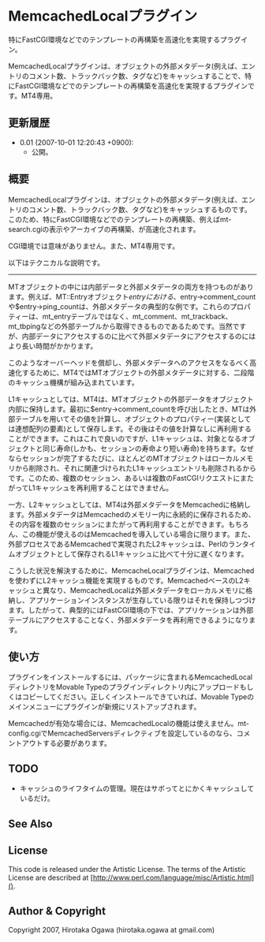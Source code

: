 # MemcachedLocalプラグイン

特にFastCGI環境などでのテンプレートの再構築を高速化を実現するプラグイン。

MemcachedLocalプラグインは、オブジェクトの外部メタデータ(例えば、エントリのコメント数、トラックバック数、タグなど)をキャッシュすることで、特にFastCGI環境などでのテンプレートの再構築を高速化を実現するプラグインです。MT4専用。

## 更新履歴

 * 0.01 (2007-10-01 12:20:43 +0900):
   * 公開。

## 概要

MemcachedLocalプラグインは、オブジェクトの外部メタデータ(例えば、エントリのコメント数、トラックバック数、タグなど)をキャッシュするものです。このため、特にFastCGI環境などでのテンプレートの再構築、例えばmt-search.cgiの表示やアーカイブの再構築、が高速化されます。

CGI環境では意味がありません。また、MT4専用です。

以下はテクニカルな説明です。

----

MTオブジェクトの中には内部データと外部メタデータの両方を持つものがあります。例えば、MT::Entryオブジェクト$entryにおける、$entry->comment_countや$entry->ping_countは、外部メタデータの典型的な例です。これらのプロパティーは、mt_entryテーブルではなく、mt_comment、mt_trackback、mt_tbpingなどの外部テーブルから取得できるものであるためです。当然ですが、内部データにアクセスするのに比べて外部メタデータにアクセスするのにはより長い時間がかかります。

このようなオーバーヘッドを償却し、外部メタデータへのアクセスをなるべく高速化するために、MT4ではMTオブジェクトの外部メタデータに対する、二段階のキャッシュ機構が組み込まれています。

L1キャッシュとしては、MT4は、MTオブジェクトの外部データをオブジェクト内部に保持します。最初に$entry->comment_countを呼び出したとき、MTは外部テーブルを用いてその値を計算し、オブジェクトのプロパティー(実装としては連想配列の要素)として保存します。その後はその値を計算なしに再利用することができます。これはこれで良いのですが、L1キャッシュは、対象となるオブジェクトと同じ寿命(しかも、セッションの寿命より短い寿命)を持ちます。なぜならセッションが完了するたびに、ほとんどのMTオブジェクトはローカルメモリから削除され、それに関連づけられたL1キャッシュエントリも削除されるからです。このため、複数のセッション、あるいは複数のFastCGIリクエストにまたがってL1キャッシュを再利用することはできません。

一方、L2キャッシュとしては、MT4は外部メタデータをMemcachedに格納します。外部メタデータはMemcachedのメモリー内に永続的に保存されるため、その内容を複数のセッションにまたがって再利用することができます。もちろん、この機能が使えるのはMemcachedを導入している場合に限ります。また、外部プロセスであるMemcachedで実現されたL2キャッシュは、Perlのランタイムオブジェクトとして保存されるL1キャッシュに比べて十分に遅くなります。

こうした状況を解決するために、MemcacheLocalプラグインは、Memcachedを使わずにL2キャッシュ機能を実現するものです。MemcachedベースのL2キャッシュと異なり、MemcachedLocalは外部メタデータをローカルメモリに格納し、アプリケーションインスタンスが生存している限りはそれを保持しつづけます。したがって、典型的にはFastCGI環境の下では、アプリケーションは外部テーブルにアクセスすることなく、外部メタデータを再利用できるようになります。

## 使い方

プラグインをインストールするには、パッケージに含まれるMemcachedLocalディレクトリをMovable Typeのプラグインディレクトリ内にアップロードもしくはコピーしてください。正しくインストールできていれば、Movable Typeのメインメニューにプラグインが新規にリストアップされます。

Memcachedが有効な場合には、MemcachedLocalの機能は使えません。mt-config.cgiでMemcachedServersディレクティブを設定しているのなら、コメントアウトする必要があります。

## TODO

 * キャッシュのライフタイムの管理。現在はサボってとにかくキャッシュしているだけ。

## See Also

## License

This code is released under the Artistic License. The terms of the Artistic License are described at [http://www.perl.com/language/misc/Artistic.html]().

## Author & Copyright

Copyright 2007, Hirotaka Ogawa (hirotaka.ogawa at gmail.com)
